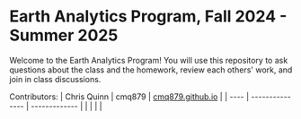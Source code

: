 # Earth Analytics Program, Fall 2024 - Summer 2025

Welcome to the Earth Analytics Program! You will use this repository to ask questions about the class and the homework, review each others' work, and join in class discussions.

Contributors:
| Chris Quinn | cmq879 | [cmq879.github.io](https://cmq879.github.io/) |
| ---- | --------------- | ------------- |
|  |  |  |

